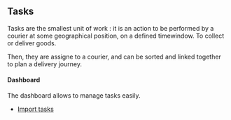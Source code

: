 Tasks
-----

Tasks are the smallest unit of work : it is an action to be performed by a courier at some geographical position, on a defined timewindow. To collect or deliver goods.

Then, they are assigne to a courier, and can be sorted and linked together to plan a delivery journey.

#### Dashboard

The dashboard allows to manage tasks easily.

- [Import tasks](/en/help/admin/tasks/import)
